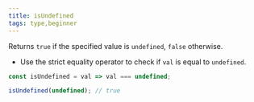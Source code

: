 ```yaml
---
title: isUndefined
tags: type,beginner
---
```


Returns `true` if the specified value is `undefined`, `false` otherwise.

- Use the strict equality operator to check if `val` is equal to `undefined`.

```js
const isUndefined = val => val === undefined;
```

```js
isUndefined(undefined); // true
```
